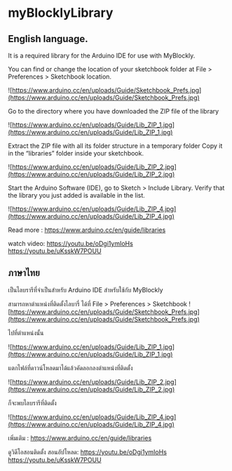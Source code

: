
# myBlocklyLibrary

## English language.

It is a required library for the Arduino IDE for use with MyBlockly.


You can find or change the location of your sketchbook folder at File > Preferences > Sketchbook location.

![https://www.arduino.cc/en/uploads/Guide/Sketchbook_Prefs.jpg](https://www.arduino.cc/en/uploads/Guide/Sketchbook_Prefs.jpg)



Go to the directory where you have downloaded the ZIP file of the library

![https://www.arduino.cc/en/uploads/Guide/Lib_ZIP_1.jpg](https://www.arduino.cc/en/uploads/Guide/Lib_ZIP_1.jpg)


Extract the ZIP file with all its folder structure in a temporary folder Copy it in the “libraries” folder inside your sketchbook.

![https://www.arduino.cc/en/uploads/Guide/Lib_ZIP_2.jpg](https://www.arduino.cc/en/uploads/Guide/Lib_ZIP_2.jpg)

Start the Arduino Software (IDE), go to Sketch > Include Library. Verify that the library you just added is available in the list.

![https://www.arduino.cc/en/uploads/Guide/Lib_ZIP_4.jpg](https://www.arduino.cc/en/uploads/Guide/Lib_ZIP_4.jpg)

Read more : https://www.arduino.cc/en/guide/libraries

watch video: https://youtu.be/oDgi1ymIoHs<br>https://youtu.be/uKsskW7POUU


## ภาษาไทย

เป็นไลบรารีที่จำเป็นสำหรับ Arduino IDE สำหรับใช้กับ MyBlockly


สามารถหาตำแหน่งที่ติดตั้งไลบารี่ ได้ที่  File > Preferences > Sketchbook
![https://www.arduino.cc/en/uploads/Guide/Sketchbook_Prefs.jpg](https://www.arduino.cc/en/uploads/Guide/Sketchbook_Prefs.jpg)



ไปที่ตำแหน่งนั้น

![https://www.arduino.cc/en/uploads/Guide/Lib_ZIP_1.jpg](https://www.arduino.cc/en/uploads/Guide/Lib_ZIP_1.jpg)


แตกไฟล์ที่ดาวน์โหลดมาได้แล้วคัดลอกลงตำแหน่งที่ติดตั้ง

![https://www.arduino.cc/en/uploads/Guide/Lib_ZIP_2.jpg](https://www.arduino.cc/en/uploads/Guide/Lib_ZIP_2.jpg)

ก็จะพบไลบรารีที่ติดตั้ง

![https://www.arduino.cc/en/uploads/Guide/Lib_ZIP_4.jpg](https://www.arduino.cc/en/uploads/Guide/Lib_ZIP_4.jpg)

เพิ่มเติม : https://www.arduino.cc/en/guide/libraries

ดูวิดีโอสอนติดตั้ง สอนอัปโหลด: https://youtu.be/oDgi1ymIoHs<br>https://youtu.be/uKsskW7POUU

